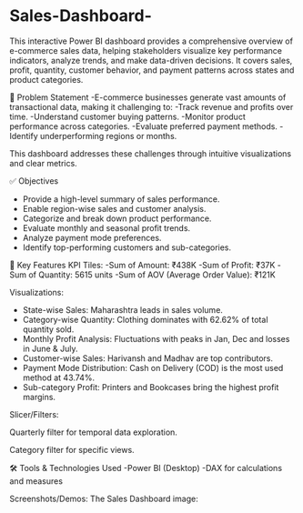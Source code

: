 # Sales-Dashboard-
This interactive Power BI dashboard provides a comprehensive overview of e-commerce sales data, helping stakeholders visualize key performance indicators, analyze trends, and make data-driven decisions. It covers sales, profit, quantity, customer behavior, and payment patterns across states and product categories.

🧠 Problem Statement
-E-commerce businesses generate vast amounts of transactional data, making it challenging to:
-Track revenue and profits over time.
-Understand customer buying patterns.
-Monitor product performance across categories.
-Evaluate preferred payment methods.
-Identify underperforming regions or months.

This dashboard addresses these challenges through intuitive visualizations and clear metrics.

✅ Objectives
- Provide a high-level summary of sales performance.
- Enable region-wise sales and customer analysis.
- Categorize and break down product performance.
- Evaluate monthly and seasonal profit trends.
- Analyze payment mode preferences.
- Identify top-performing customers and sub-categories.

📌 Key Features
KPI Tiles:
-Sum of Amount: ₹438K
-Sum of Profit: ₹37K
-Sum of Quantity: 5615 units
-Sum of AOV (Average Order Value): ₹121K

Visualizations:
- State-wise Sales: Maharashtra leads in sales volume.
- Category-wise Quantity: Clothing dominates with 62.62% of total quantity sold.
- Monthly Profit Analysis: Fluctuations with peaks in Jan, Dec and losses in June & July.
- Customer-wise Sales: Harivansh and Madhav are top contributors.
- Payment Mode Distribution: Cash on Delivery (COD) is the most used method at 43.74%.
- Sub-category Profit: Printers and Bookcases bring the highest profit margins.

Slicer/Filters:

Quarterly filter for temporal data exploration.

Category filter for specific views.

🛠️ Tools & Technologies Used
-Power BI (Desktop)
-DAX for calculations and measures

Screenshots/Demos:
The Sales Dashboard image:
